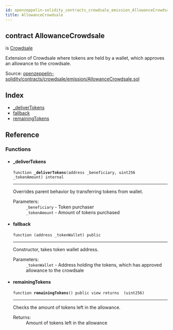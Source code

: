 ```yaml
---
id: openzeppelin-solidity_contracts_crowdsale_emission_AllowanceCrowdsale
title: AllowanceCrowdsale
---
```


<div class="contract-doc"><div class="contract"><h2 class="contract-header"><span class="contract-kind">contract</span> AllowanceCrowdsale</h2><p class="base-contracts"><span>is</span> <a href="openzeppelin-solidity_contracts_crowdsale_Crowdsale.html">Crowdsale</a></p><p class="description">Extension of Crowdsale where tokens are held by a wallet, which approves an allowance to the crowdsale.</p><div class="source">Source: <a href="git+https://github.com/2keynet/web3-alpha/blob/v0.0.3/contracts/openzeppelin-solidity/contracts/crowdsale/emission/AllowanceCrowdsale.sol" target="_blank">openzeppelin-solidity/contracts/crowdsale/emission/AllowanceCrowdsale.sol</a></div></div><div class="index"><h2>Index</h2><ul><li><a href="openzeppelin-solidity_contracts_crowdsale_emission_AllowanceCrowdsale.html#_deliverTokens">_deliverTokens</a></li><li><a href="openzeppelin-solidity_contracts_crowdsale_emission_AllowanceCrowdsale.html#">fallback</a></li><li><a href="openzeppelin-solidity_contracts_crowdsale_emission_AllowanceCrowdsale.html#remainingTokens">remainingTokens</a></li></ul></div><div class="reference"><h2>Reference</h2><div class="functions"><h3>Functions</h3><ul><li><div class="item function"><span id="_deliverTokens" class="anchor-marker"></span><h4 class="name">_deliverTokens</h4><div class="body"><code class="signature">function <strong>_deliverTokens</strong><span>(address _beneficiary, uint256 _tokenAmount) </span><span>internal </span></code><hr/><div class="description"><p>Overrides parent behavior by transferring tokens from wallet.</p></div><dl><dt><span class="label-parameters">Parameters:</span></dt><dd><div><code>_beneficiary</code> - Token purchaser</div><div><code>_tokenAmount</code> - Amount of tokens purchased</div></dd></dl></div></div></li><li><div class="item function"><span id="fallback" class="anchor-marker"></span><h4 class="name">fallback</h4><div class="body"><code class="signature">function <strong></strong><span>(address _tokenWallet) </span><span>public </span></code><hr/><div class="description"><p>Constructor, takes token wallet address.</p></div><dl><dt><span class="label-parameters">Parameters:</span></dt><dd><div><code>_tokenWallet</code> - Address holding the tokens, which has approved allowance to the crowdsale</div></dd></dl></div></div></li><li><div class="item function"><span id="remainingTokens" class="anchor-marker"></span><h4 class="name">remainingTokens</h4><div class="body"><code class="signature">function <strong>remainingTokens</strong><span>() </span><span>public </span><span>view </span><span>returns  (uint256) </span></code><hr/><div class="description"><p>Checks the amount of tokens left in the allowance.</p></div><dl><dt><span class="label-return">Returns:</span></dt><dd>Amount of tokens left in the allowance</dd></dl></div></div></li></ul></div></div></div>

